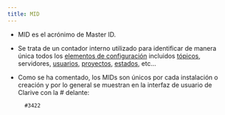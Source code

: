 ```yaml
---
title: MID
---
```


* MID es el acrónimo de Master ID.

* Se trata de un contador interno utilizado para identificar de manera única todos los [elementos de configuración](es/Conceptos/ci) incluidos [tópicos](es/Conceptos/topic), servidores, [usuarios](es/Administracion/user), [proyectos](es/Conceptos/project), [estados](es/Conceptos/status), etc...

* Como se ha comentado, los MIDs son únicos por cada instalación o creación y por lo general se muestran en la interfaz de usuario de Clarive con la # delante:
            
        #3422


    
